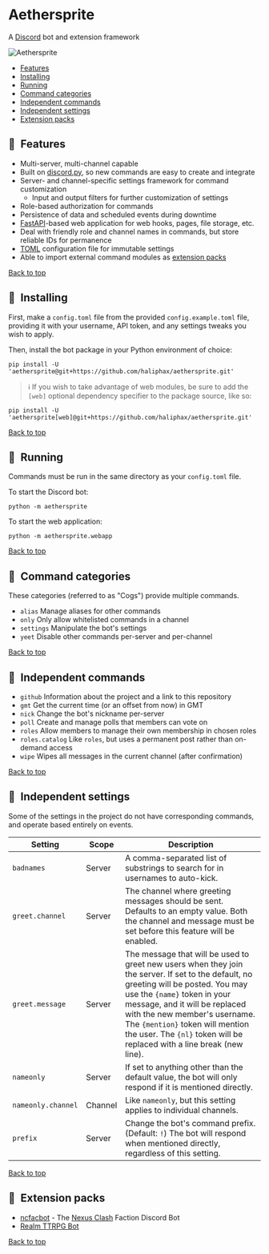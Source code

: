 # Aethersprite

A [Discord][] bot and extension framework

![Aethersprite](https://github.com/haliphax/aethersprite/raw/assets/aethersprite.jpg)

- [Features](#features)
- [Installing](#installing)
- [Running](#running)
- [Command categories](#command-categories)
- [Independent commands](#independent-commands)
- [Independent settings](#independent-settings)
- [Extension packs](#extension-packs)

## 📣 Features

- Multi-server, multi-channel capable
- Built on [discord.py][], so new commands are easy to create and integrate
- Server- and channel-specific settings framework for command customization
  - Input and output filters for further customization of settings
- Role-based authorization for commands
- Persistence of data and scheduled events during downtime
- [FastAPI][]-based web application for web hooks, pages, file storage, etc.
- Deal with friendly role and channel names in commands, but store reliable IDs
  for permanence
- [TOML][] configuration file for immutable settings
- Able to import external command modules as [extension packs][]

[Back to top](#aethersprite)

## 👷 Installing

First, make a `config.toml` file from the provided `config.example.toml` file,
providing it with your username, API token, and any settings tweaks you wish to
apply.

Then, install the bot package in your Python environment of choice:

```shell
pip install -U 'aethersprite@git+https://github.com/haliphax/aethersprite.git'
```

> ℹ️ If you wish to take advantage of web modules, be sure to add the `[web]`
> optional dependency specifier to the package source, like so:

```shell
pip install -U 'aethersprite[web]@git+https://github.com/haliphax/aethersprite.git'
```

[Back to top](#aethersprite)

## 🏃 Running

Commands must be run in the same directory as your `config.toml` file.

To start the Discord bot:

```shell
python -m aethersprite
```

To start the web application:

```shell
python -m aethersprite.webapp
```

[Back to top](#aethersprite)

## 📖 Command categories

These categories (referred to as "Cogs") provide multiple commands.

- `alias`
  Manage aliases for other commands
- `only`
  Only allow whitelisted commands in a channel
- `settings`
  Manipulate the bot's settings
- `yeet`
  Disable other commands per-server and per-channel

[Back to top](#aethersprite)

## 🎲 Independent commands

- `github`
  Information about the project and a link to this repository
- `gmt`
  Get the current time (or an offset from now) in GMT
- `nick`
  Change the bot's nickname per-server
- `poll`
  Create and manage polls that members can vote on
- `roles`
  Allow members to manage their own membership in chosen roles
- `roles.catalog`
  Like `roles`, but uses a permanent post rather than on-demand access
- `wipe`
  Wipes all messages in the current channel (after confirmation)

[Back to top](#aethersprite)

## 🔧 Independent settings

Some of the settings in the project do not have corresponding commands, and
operate based entirely on events.

| Setting            | Scope   | Description                                                                                                                                                                                                                                                                                                                                         |
| ------------------ | ------- | --------------------------------------------------------------------------------------------------------------------------------------------------------------------------------------------------------------------------------------------------------------------------------------------------------------------------------------------------- |
| `badnames`         | Server  | A comma-separated list of substrings to search for in usernames to auto-kick.                                                                                                                                                                                                                                                                       |
| `greet.channel`    | Server  | The channel where greeting messages should be sent. Defaults to an empty value. Both the channel and message must be set before this feature will be enabled.                                                                                                                                                                                       |
| `greet.message`    | Server  | The message that will be used to greet new users when they join the server. If set to the default, no greeting will be posted. You may use the `{name}` token in your message, and it will be replaced with the new member's username. The `{mention}` token will mention the user. The `{nl}` token will be replaced with a line break (new line). |
| `nameonly`         | Server  | If set to anything other than the default value, the bot will only respond if it is mentioned directly.                                                                                                                                                                                                                                             |
| `nameonly.channel` | Channel | Like `nameonly`, but this setting applies to individual channels.                                                                                                                                                                                                                                                                                   |
| `prefix`           | Server  | Change the bot's command prefix. (Default: `!`) The bot will respond when mentioned directly, regardless of this setting.                                                                                                                                                                                                                           |

[Back to top](#aethersprite)

## 🎁 Extension packs

- [ncfacbot][] - The [Nexus Clash][] Faction Discord Bot
- [Realm TTRPG Bot][]

[Back to top](#aethersprite)

[discord.py]: https://discordpy.readthedocs.io
[discord]: https://discordapp.com
[discord bot safe readme]: ./ncfacbot/extensions/safe.md
[extension packs]: #extension-packs
[fastapi]: https://fastapi.tiangolo.com
[ncfacbot]: https://github.com/haliphax/ncfacbot
[nexus clash]: https://www.nexusclash.com
[realm ttrpg bot]: https://github.com/realm-ttrpg/discord-bot
[toml]: https://github.com/toml-lang/toml
